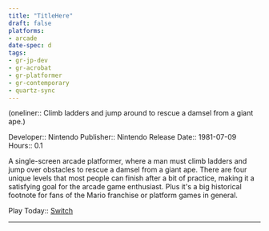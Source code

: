 ```yaml
---
title: "TitleHere"
draft: false
platforms:
- arcade
date-spec: d
tags:
- gr-jp-dev
- gr-acrobat
- gr-platformer
- gr-contemporary 
- quartz-sync
---
```


(oneliner:: Climb ladders and jump around to rescue a damsel from a giant ape.)

Developer:: Nintendo
Publisher:: Nintendo
Release Date:: 1981-07-09
Hours:: 0.1

A single-screen arcade platformer, where a man must climb ladders and jump over obstacles to rescue a damsel from a giant ape. There are four unique levels that most people can finish after a bit of practice, making it a satisfying goal for the arcade game enthusiast. Plus it's a big historical footnote for fans of the Mario franchise or platform games in general.

Play Today:: [Switch](https://www.nintendo.com/store/products/arcade-archives-donkey-kong-switch/)

---
